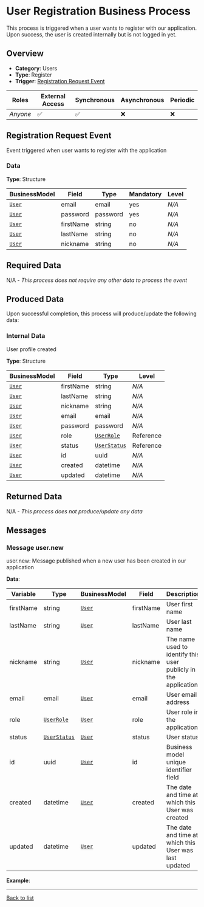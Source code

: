 # User Registration Business Process
This process is triggered when a user wants to register with our application. Upon success, the user is created internally but is not logged in yet.

## Overview
 - **Category**: Users
 - **Type**: Register
 - **Trigger**: [Registration Request Event](#registration-request-event)

| Roles | External Access | Synchronous | Asynchronous | Periodic |
| ----- | --------------- | ----------- | ------------ | -------- |
| *Anyone* | :white_check_mark: | :white_check_mark: | :x: | :x:

## Registration Request Event
Event triggered when user wants to register with the application
### Data

**Type**: Structure

| BusinessModel | Field | Type | Mandatory | Level |
| ------------- | ----- | ---- | --------- | ----- |
| [`User`](../DataModel/Overview.md#user) | email | email | yes | *N/A* |
| [`User`](../DataModel/Overview.md#user) | password | password | yes | *N/A* |
| [`User`](../DataModel/Overview.md#user) | firstName | string | no | *N/A* |
| [`User`](../DataModel/Overview.md#user) | lastName | string | no | *N/A* |
| [`User`](../DataModel/Overview.md#user) | nickname | string | no | *N/A* |

## Required Data
N/A - *This process does not require any other data to process the event*

## Produced Data
Upon successful completion, this process will produce/update the following data:

### Internal Data
User profile created

**Type**: Structure

| BusinessModel | Field | Type | Level |
| ------------- | ----- | ---- | ----- |
| [`User`](../DataModel/Overview.md#user) | firstName | string | *N/A* |
| [`User`](../DataModel/Overview.md#user) | lastName | string | *N/A* |
| [`User`](../DataModel/Overview.md#user) | nickname | string | *N/A* |
| [`User`](../DataModel/Overview.md#user) | email | email | *N/A* |
| [`User`](../DataModel/Overview.md#user) | password | password | *N/A* |
| [`User`](../DataModel/Overview.md#user) | role | [`UserRole`](../Dataset/Overview.md#userrole) | Reference |
| [`User`](../DataModel/Overview.md#user) | status | [`UserStatus`](../Dataset/Overview.md#userstatus) | Reference |
| [`User`](../DataModel/Overview.md#user) | id | uuid | *N/A* |
| [`User`](../DataModel/Overview.md#user) | created | datetime | *N/A* |
| [`User`](../DataModel/Overview.md#user) | updated | datetime | *N/A* |


## Returned Data
N/A - *This process does not produce/update any data*

## Messages
### Message user.new
user.new: Message published when a new user has been created in our application

**Data**:

| Variable | Type | BusinessModel | Field | Description | Level |
| -------- | ---- | ------------- | ----- | ----------- | ------|
| firstName | string | [`User`](../DataModel/Overview.md#user) | firstName | User first name | *N/A* |
| lastName | string | [`User`](../DataModel/Overview.md#user) | lastName | User last name | *N/A* |
| nickname | string | [`User`](../DataModel/Overview.md#user) | nickname | The name used to identify this user publicly in the application | *N/A* |
| email | email | [`User`](../DataModel/Overview.md#user) | email | User email address | *N/A* |
| role | [`UserRole`](../Dataset/Overview.md#userrole) | [`User`](../DataModel/Overview.md#user) | role | User role in the application | Reference |
| status | [`UserStatus`](../Dataset/Overview.md#userstatus) | [`User`](../DataModel/Overview.md#user) | status | User status | Reference |
| id | uuid | [`User`](../DataModel/Overview.md#user) | id | Business model unique identifier field | *N/A* |
| created | datetime | [`User`](../DataModel/Overview.md#user) | created | The date and time at which this User was created | *N/A* |
| updated | datetime | [`User`](../DataModel/Overview.md#user) | updated | The date and time at which this User was last updated | *N/A* |

**Example**:

---
[Back to list](Overview.md)